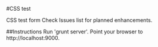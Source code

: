 #CSS test

CSS test form
Check Issues list for planned enhancements.

##Instructions
Run 'grunt server'. Point your browser to http://localhost:9000.


